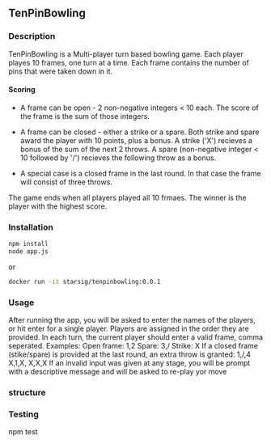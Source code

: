 ## TenPinBowling

### Description

TenPinBowling is a Multi-player turn based bowling game.
Each player playes 10 frames, one turn at a time.
Each frame contains the number of pins that were taken down in it.

#### Scoring

- A frame can be open - 2 non-negative integers < 10 each.
The score of the frame is the sum of those integers.

- A frame can be closed - either a strike or a spare. Both strike
and spare award the player with 10 points, plus a bonus.
A strike ('X') recieves a bonus of the sum of the next 2 throws.
A spare (non-negative integer < 10 followed by '/') recieves the
following throw as a bonus.

- A special case is a closed frame in the last round. In that case
the frame will consist of three throws.

The game ends when all players played all 10 frmaes. 
The winner is the player with the highest score.

### Installation

```bash
npm install
node app.js
```
or

```bash
docker run -it starsig/tenpinbowling:0.0.1
```

### Usage

After running the app, you will be asked to enter the names of the players, or hit enter
for a single player.
Players are assigned in the order they are provided. In each turn, the current
player should enter a valid frame, comma seperated.
Examples:
Open frame: 1,2
Spare: 3,/
Strike: X
If a closed frame (stike/spare) is provided at the last round, an extra throw is granted: 1,/,4 X,1,X, X,X,X
If an invalid input was given at any stage, you will be prompt with a descriptive message and will be asked to re-play yor move

### structure

### Testing

npm test